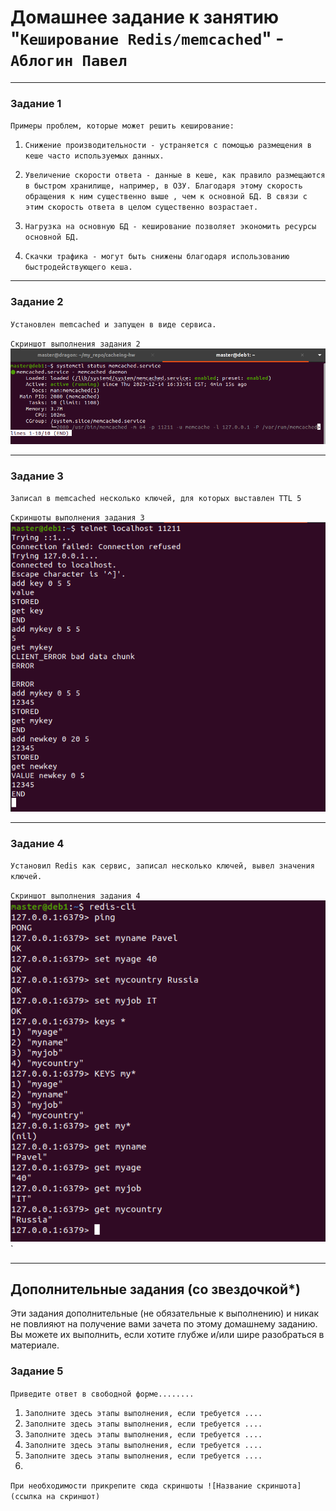 # Домашнее задание к занятию "`Кеширование Redis/memcached`" - `Аблогин Павел`

---

### Задание 1

`Примеры проблем, которые может решить кеширование:`

1. `Снижение производительности - устраняется с помощью размещения в кеше часто используемых данных.`

2. `Увеличение скорости ответа - данные в кеше, как правило размещаются в быстром хранилище, например, в ОЗУ. Благодаря этому скорость обращения к ним существенно выше , чем к основной БД. В связи с этим скорость ответа в целом существенно возрастает.`

3. `Нагрузка на основную БД - кеширование позволяет экономить ресурсы основной БД.`

4. `Скачки трафика - могут быть снижены благодаря использованию быстродействующего кеша.`

---

### Задание 2

`Установлен memcached и запущен в виде сервиса.`

`Скриншот выполнения задания 2`
![Запуск memcached](img/task2.png)

---

### Задание 3

 `Записал в memcached несколько ключей, для которых выставлен TTL 5`

`Скриншоты выполнения задания 3`
![Создание ключей memcached](img/task3.png)

---

### Задание 4

 `Установил Redis как сервис, записал несколько ключей, вывел значения ключей.`


`Скриншот выполнения задания 4`
![Создание ключей Redis](img/task4.png)`

---
## Дополнительные задания (со звездочкой*)

Эти задания дополнительные (не обязательные к выполнению) и никак не повлияют на получение вами зачета по этому домашнему заданию. Вы можете их выполнить, если хотите глубже и/или шире разобраться в материале.

### Задание 5

`Приведите ответ в свободной форме........`

1. `Заполните здесь этапы выполнения, если требуется ....`
2. `Заполните здесь этапы выполнения, если требуется ....`
3. `Заполните здесь этапы выполнения, если требуется ....`
4. `Заполните здесь этапы выполнения, если требуется ....`
5. `Заполните здесь этапы выполнения, если требуется ....`
6. 

`При необходимости прикрепитe сюда скриншоты
![Название скриншота](ссылка на скриншот)`
